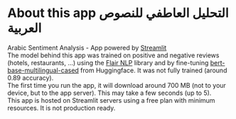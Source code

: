 # About this app التحليل العاطفي للنصوص العربية 
Arabic Sentiment Analysis - App powered by [Streamlit](https://docs.streamlit.io/)  
The model behind this app was trained on positive and negative reviews (hotels, restaurants, ...) using the [Flair NLP](https://github.com/flairNLP/flair/) library and by fine-tuning [bert-base-multilingual-cased](https://huggingface.co/bert-base-multilingual-cased) from Huggingface. It was not fully trained (around 0.89 accuracy).    
The first time you run the app, it will download around 700 MB (not to your device, but to the app server). This may take a few seconds (up to 5).  
This app is hosted on Streamlit servers using a free plan with minimum resources. It is not production ready.


